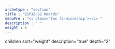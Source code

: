 ```yaml
---
archetype : "section"
title : "ESP32-S2 boards"
menuPre : "<i class='fas fa-microchip'></i> "
description : " "
weight : 6
---
```

children sort="weight" description="true" depth="2"